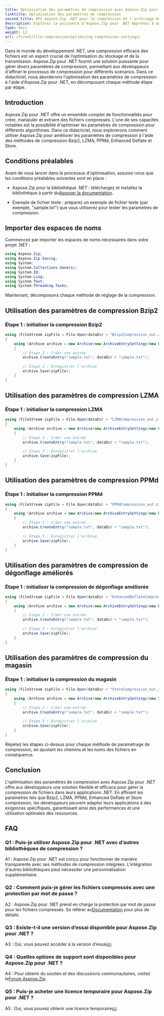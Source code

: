 ```yaml
---
title: Optimisation des paramètres de compression avec Aspose.Zip pour .NET
linktitle: Optimisation des paramètres de compression
second_title: API Aspose.Zip .NET pour la compression et l'archivage de fichiers
description: Explorez la puissance d'Aspose.Zip pour .NET Apprenez à optimiser les paramètres de compression étape par étape à l'aide des méthodes Bzip2, LZMA, PPMd, Enhanced Deflate et Store. Améliorez vos applications .NET avec une compression de fichiers efficace.
type: docs
weight: 12
url: /fr/net/file-compression/optimizing-compression-settings/
---
```

Dans le monde du développement .NET, une compression efficace des fichiers est un aspect crucial de l’optimisation du stockage et de la transmission. Aspose.Zip pour .NET fournit une solution puissante pour gérer divers paramètres de compression, permettant aux développeurs d'affiner le processus de compression pour différents scénarios. Dans ce didacticiel, nous aborderons l'optimisation des paramètres de compression à l'aide d'Aspose.Zip pour .NET, en décomposant chaque méthode étape par étape.

## Introduction

Aspose.Zip pour .NET offre un ensemble complet de fonctionnalités pour créer, manipuler et extraire des fichiers compressés. L'une de ses capacités notables est la possibilité d'optimiser les paramètres de compression pour différents algorithmes. Dans ce didacticiel, nous explorerons comment utiliser Aspose.Zip pour améliorer les paramètres de compression à l'aide des méthodes de compression Bzip2, LZMA, PPMd, Enhanced Deflate et Store.

## Conditions préalables

Avant de vous lancer dans le processus d'optimisation, assurez-vous que les conditions préalables suivantes sont en place :

-  Aspose.Zip pour la bibliothèque .NET : téléchargez et installez la bibliothèque à partir du[Asposer la documentation](https://reference.aspose.com/zip/net/).

- Exemple de fichier texte : préparez un exemple de fichier texte (par exemple, "sample.txt") que vous utiliserez pour tester les paramètres de compression.

## Importer des espaces de noms

Commencez par importer les espaces de noms nécessaires dans votre projet .NET :

```csharp
using Aspose.Zip;
using Aspose.Zip.Saving;
using System;
using System.Collections.Generic;
using System.IO;
using System.Linq;
using System.Text;
using System.Threading.Tasks;
```

Maintenant, décomposons chaque méthode de réglage de la compression.

## Utilisation des paramètres de compression Bzip2

### Étape 1 : initialiser la compression Bzip2

```csharp
using (FileStream zipFile = File.Open(dataDir + "Bzip2Compression_out.zip", FileMode.Create))
{
    using (Archive archive = new Archive(new ArchiveEntrySettings(new Bzip2CompressionSettings())))
    {
        // Étape 2 : Créer une entrée
        archive.CreateEntry("sample.txt", dataDir + "sample.txt");
        
        // Étape 3 : Enregistrer l'archive
        archive.Save(zipFile);
    }
}
```

## Utilisation des paramètres de compression LZMA

### Étape 1 : initialiser la compression LZMA

```csharp
using (FileStream zipFile = File.Open(dataDir + "LZMACompression_out.zip", FileMode.Create))
{
    using (Archive archive = new Archive(new ArchiveEntrySettings(new LzmaCompressionSettings())))
    {
        // Étape 2 : Créer une entrée
        archive.CreateEntry("sample.txt", dataDir + "sample.txt");
        
        // Étape 3 : Enregistrer l'archive
        archive.Save(zipFile);
    }
}
```

## Utilisation des paramètres de compression PPMd

### Étape 1 : initialiser la compression PPMd

```csharp
using (FileStream zipFile = File.Open(dataDir + "PPMdCompression_out.zip", FileMode.Create))
{
    using (Archive archive = new Archive(new ArchiveEntrySettings(new PPMdCompressionSettings())))
    {
        // Étape 2 : Créer une entrée
        archive.CreateEntry("sample.txt", dataDir + "sample.txt");
        
        // Étape 3 : Enregistrer l'archive
        archive.Save(zipFile);
    }
}
```

## Utilisation des paramètres de compression de dégonflage améliorés

### Étape 1 : initialiser la compression de dégonflage améliorée

```csharp
using (FileStream zipFile = File.Open(dataDir + "EnhancedDeflateCompression_out.zip", FileMode.Create))
{
    using (Archive archive = new Archive(new ArchiveEntrySettings(new EnhancedDeflateCompressionSettings())))
    {
        // Étape 2 : Créer une entrée
        archive.CreateEntry("sample.txt", dataDir + "sample.txt");
        
        // Étape 3 : Enregistrer l'archive
        archive.Save(zipFile);
    }
}
```

## Utilisation des paramètres de compression du magasin

### Étape 1 : initialiser la compression du magasin

```csharp
using (FileStream zipFile = File.Open(dataDir + "StoreCompression_out.zip", FileMode.Create))
{
    using (Archive archive = new Archive(new ArchiveEntrySettings(new StoreCompressionSettings())))
    {
        // Étape 2 : Créer une entrée
        archive.CreateEntry("sample.txt", dataDir + "sample.txt");
        
        // Étape 3 : Enregistrer l'archive
        archive.Save(zipFile);
    }
}
```

Répétez les étapes ci-dessus pour chaque méthode de paramétrage de compression, en ajustant les chemins et les noms des fichiers en conséquence.

## Conclusion

L'optimisation des paramètres de compression avec Aspose.Zip pour .NET offre aux développeurs une solution flexible et efficace pour gérer la compression de fichiers dans leurs applications .NET. En affinant les paramètres tels que Bzip2, LZMA, PPMd, Enhanced Deflate et Store compression, les développeurs peuvent adapter leurs applications à des exigences spécifiques, garantissant ainsi des performances et une utilisation optimales des ressources.

## FAQ

### Q1 : Puis-je utiliser Aspose.Zip pour .NET avec d’autres bibliothèques de compression ?

A1 : Aspose.Zip pour .NET est conçu pour fonctionner de manière transparente avec ses méthodes de compression intégrées. L'intégration d'autres bibliothèques peut nécessiter une personnalisation supplémentaire.

### Q2 : Comment puis-je gérer les fichiers compressés avec une protection par mot de passe ?

 A2 : Aspose.Zip pour .NET prend en charge la protection par mot de passe pour les fichiers compressés. Se référer au[Documentation](https://reference.aspose.com/zip/net/) pour plus de détails.

### Q3 : Existe-t-il une version d’essai disponible pour Aspose.Zip pour .NET ?

 A3 : Oui, vous pouvez accéder à la version d'essai[ici](https://releases.aspose.com/).

### Q4 : Quelles options de support sont disponibles pour Aspose.Zip pour .NET ?

A4 : Pour obtenir du soutien et des discussions communautaires, visitez le[Forum Aspose.Zip](https://forum.aspose.com/c/zip/37).

### Q5 : Puis-je acheter une licence temporaire pour Aspose.Zip pour .NET ?

 A5 : Oui, vous pouvez obtenir une licence temporaire[ici](https://purchase.aspose.com/temporary-license/).